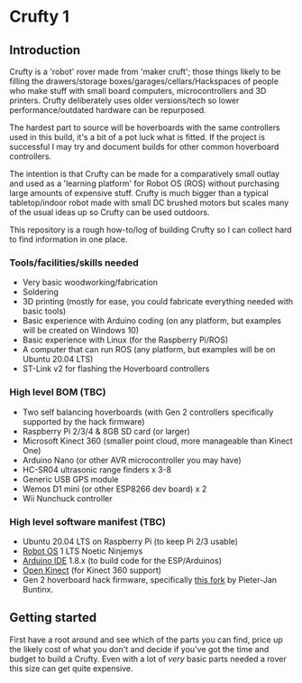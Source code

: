 # Crufty 1

## Introduction

Crufty is a 'robot' rover made from 'maker cruft'; those things likely to be filling the drawers/storage boxes/garages/cellars/Hackspaces of people who make stuff with small board computers, microcontrollers and 3D printers. Crufty deliberately uses older versions/tech so lower performance/outdated hardware can be repurposed.

The hardest part to source will be hoverboards with the same controllers used in this build, it's a bit of a pot luck what is fitted. If the project is successful I may try and document builds for other common hoverboard controllers.

The intention is that Crufty can be made for a comparatively small outlay and used as a 'learning platform' for Robot OS (ROS) without purchasing large amounts of expensive stuff. Crufty is much bigger than a typical tabletop/indoor robot made with small DC brushed motors but scales many of the usual ideas up so Crufty can be used outdoors.

This repository is a rough how-to/log of building Crufty so I can collect hard to find information in one place.

### Tools/facilities/skills needed

- Very basic woodworking/fabrication
- Soldering
- 3D printing (mostly for ease, you could fabricate everything needed with basic tools)
- Basic experience with Arduino coding (on any platform, but examples will be created on Windows 10)
- Basic experience with Linux (for the Raspberry Pi/ROS)
- A computer that can run ROS (any platform, but examples will be on Ubuntu 20.04 LTS)
- ST-Link v2 for flashing the Hoverboard controllers

### High level BOM (TBC)

- Two self balancing hoverboards (with Gen 2 controllers specifically supported by the hack firmware)
- Raspberry Pi 2/3/4 & 8GB SD card (or larger)
- Microsoft Kinect 360 (smaller point cloud, more manageable than Kinect One)
- Arduino Nano (or other AVR microcontroller you may have)
- HC-SR04 ultrasonic range finders x 3-8
- Generic USB GPS module
- Wemos D1 mini (or other ESP8266 dev board) x 2
- Wii Nunchuck controller

### High level software manifest (TBC)

- Ubuntu 20.04 LTS on Raspberry Pi (to keep Pi 2/3 usable)
- [Robot OS](https://www.ros.org/) 1 LTS Noetic Ninjemys
- [Arduino IDE](https://www.arduino.cc/en/software) 1.8.x (to build code for the ESP/Arduinos)
- [Open Kinect](https://openkinect.org/wiki/Main_Page) (for Kinect 360 support)
- Gen 2 hoverboard hack firmware, specifically [this fork](https://github.com/pieterjanbuntinx/Hoverboard-Firmware-Hack-Gen2) by Pieter-Jan Buntinx.

## Getting started

First have a root around and see which of the parts you can find, price up the likely cost of what you don't and decide if you've got the time and budget to build a Crufty. Even with a lot of *very* basic parts needed a rover this size can get quite expensive.